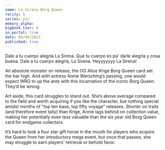 ```yaml
---
name: La Sirena Borg Queen
rarity: 5
series: pic
memory_alpha:
bigbook_tier: 6
in_portal: true
date: 05/04/2023
published: true
---
```


Dale a tu cuerpo alegría La Sirena. Que tu cuerpo es pa' darle alegría y cosa buena. Dale a tu cuerpo alegría, La Sirena. Heyyyyyyy La Sirena!

An absolute monster on release, the OG Alice Krige Borg Queen card set the bar high. And with actress Annie Wersching’s passing, one would expect WRG to up the ante with this incarnation of the iconic Borg Queen. They’d be wrong.

Art aside, this card struggles to stand out. She’s above average compared to the field and worth acquiring if you like the character, but nothing special amidst months of “top ten base, top fifty voyage” releases. Shorter on traits (and therefore event tally) than Krige, Annie lags behind on collection value, making her potentially even less valuable than the six year old Borg Queen card for endgame collectors.

It’s hard to look a four star gift horse in the mouth for players who acquire the Queen from her introductory mega event, but once that passes, she may struggle to earn players’ retrieval or behold favor.
